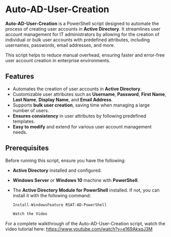 # Auto-AD-User-Creation

**Auto-AD-User-Creation** is a PowerShell script designed to automate the process of creating user accounts in **Active Directory**. It streamlines user account management for IT administrators by allowing for the creation of individual or bulk user accounts with predefined attributes, including usernames, passwords, email addresses, and more.

This script helps to reduce manual overhead, ensuring faster and error-free user account creation in enterprise environments.

## Features

- Automates the creation of user accounts in **Active Directory**.
- Customizable user attributes such as **Username**, **Password**, **First Name**, **Last Name**, **Display Name**, and **Email Address**.
- Supports **bulk user creation**, saving time when managing a large number of users.
- **Ensures consistency** in user attributes by following predefined templates.
- **Easy to modify** and extend for various user account management needs.

## Prerequisites

Before running this script, ensure you have the following:

- **Active Directory** installed and configured.
- **Windows Server** or **Windows 10** machine with **PowerShell**.
- The **Active Directory Module for PowerShell** installed. If not, you can install it with the following command:

  ```powershell
  Install-WindowsFeature RSAT-AD-PowerShell

  Watch the Video
For a complete walkthrough of the Auto-AD-User-Creation script, watch the video tutorial here:
https://www.youtube.com/watch?v=e169AkxqJ3M


